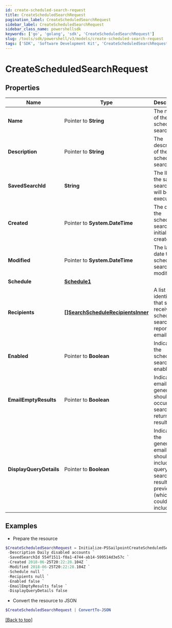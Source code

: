 ```yaml
---
id: create-scheduled-search-request
title: CreateScheduledSearchRequest
pagination_label: CreateScheduledSearchRequest
sidebar_label: CreateScheduledSearchRequest
sidebar_class_name: powershellsdk
keywords: ['go', 'golang', 'sdk', 'CreateScheduledSearchRequest'] 
slug: /tools/sdk/powershell/v3/models/create-scheduled-search-request
tags: ['SDK', 'Software Development Kit', 'CreateScheduledSearchRequest']
---
```



# CreateScheduledSearchRequest

## Properties

Name | Type | Description | Notes
------------ | ------------- | ------------- | -------------
**Name** |  Pointer to **String** | The name of the scheduled search.  | [optional] 
**Description** |  Pointer to **String** | The description of the scheduled search.  | [optional] 
**SavedSearchId** |  **String** | The ID of the saved search that will be executed. | 
**Created** |  Pointer to **System.DateTime** | The date the scheduled search was initially created. | [optional] [readonly] 
**Modified** |  Pointer to **System.DateTime** | The last date the scheduled search was modified. | [optional] [readonly] 
**Schedule** |  [**Schedule1**](schedule1) |  | 
**Recipients** |  [**[]SearchScheduleRecipientsInner**](search-schedule-recipients-inner) | A list of identities that should receive the scheduled search report via email. | 
**Enabled** |  Pointer to **Boolean** | Indicates if the scheduled search is enabled.  | [optional] [default to $false]
**EmailEmptyResults** |  Pointer to **Boolean** | Indicates if email generation should occur when search returns no results.  | [optional] [default to $false]
**DisplayQueryDetails** |  Pointer to **Boolean** | Indicates if the generated email should include the query and search results preview (which could include PII).  | [optional] [default to $false]

## Examples

- Prepare the resource
```powershell
$CreateScheduledSearchRequest = Initialize-PSSailpointCreateScheduledSearchRequest  -Name Daily disabled accounts `
 -Description Daily disabled accounts `
 -SavedSearchId 554f1511-f0a1-4744-ab14-599514d3e57c `
 -Created 2018-06-25T20:22:28.104Z `
 -Modified 2018-06-25T20:22:28.104Z `
 -Schedule null `
 -Recipients null `
 -Enabled false `
 -EmailEmptyResults false `
 -DisplayQueryDetails false
```

- Convert the resource to JSON
```powershell
$CreateScheduledSearchRequest | ConvertTo-JSON
```


[[Back to top]](#) 

